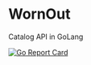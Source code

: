 # WornOut
Catalog API in GoLang


[![Go Report Card](https://goreportcard.com/report/github.com/aeckard87/wornout)](https://goreportcard.com/report/github.com/aeckard87/wornout)
